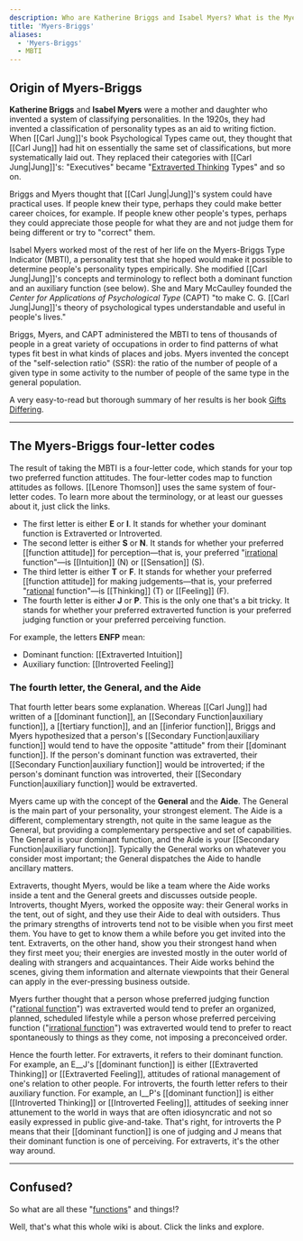 ```yaml
---
description: Who are Katherine Briggs and Isabel Myers? What is the Myers-Briggs (MBTI)?
title: 'Myers-Briggs'
aliases:
  - 'Myers-Briggs'
  - MBTI
---
```


## Origin of Myers-Briggs

**Katherine Briggs** and **Isabel Myers** were a mother and daughter who invented a system of classifying personalities. In the 1920s, they had invented a classification of personality types as an aid to writing fiction. When [[Carl Jung]]'s book Psychological Types came out, they thought that [[Carl Jung]] had hit on essentially the same set of classifications, but more systematically laid out. They replaced their categories with [[Carl Jung|Jung]]'s: "Executives" became "[Extraverted Thinking](../function-attitude/attitudes/extraverted-thinking) Types" and so on.

Briggs and Myers thought that [[Carl Jung|Jung]]'s system could have practical uses. If people knew their type, perhaps they could make better career choices, for example. If people knew other people's types, perhaps they could appreciate those people for what they are and not judge them for being different or try to "correct" them.

Isabel Myers worked most of the rest of her life on the Myers-Briggs Type Indicator (MBTI), a personality test that she hoped would make it possible to determine people's personality types empirically. She modified [[Carl Jung|Jung]]'s concepts and terminology to reflect both a dominant function and an auxiliary function (see below). She and Mary McCaulley founded the _Center for Applications of Psychological Type_ (CAPT) "to make C. G. [[Carl Jung|Jung]]'s theory of psychological types understandable and useful in people's lives."

Briggs, Myers, and CAPT administered the MBTI to tens of thousands of people in a great variety of occupations in order to find patterns of what types fit best in what kinds of places and jobs. Myers invented the concept of the "self-selection ratio" (SSR): the ratio of the number of people of a given type in some activity to the number of people of the same type in the general population.

A very easy-to-read but thorough summary of her results is her book [Gifts Differing](https://www.amazon.com/Gifts-Differing-Understanding-Personality-Type/dp/089106074X).

---

## The Myers-Briggs four-letter codes

The result of taking the MBTI is a four-letter code, which stands for your top two preferred function attitudes. The four-letter codes map to function attitudes as follows. [[Lenore Thomson]] uses the same system of four-letter codes. To learn more about the terminology, or at least our guesses about it, just click the links.

- The first letter is either **E** or **I**. It stands for whether your dominant function is Extraverted or Introverted.
- The second letter is either **S** or **N**. It stands for whether your preferred [[function attitude]] for perception—that is, your preferred "[irrational](../our-difficulties/terms-with-nonobvious-meanings) function"—is [[Intuition]] (N) or [[Sensation]] (S).
- The third letter is either **T** or **F**. It stands for whether your preferred [[function attitude]] for making judgements—that is, your preferred "[rational](../our-difficulties/terms-with-nonobvious-meanings) function"—is [[Thinking]] (T) or [[Feeling]] (F).
- The fourth letter is either **J** or **P**. This is the only one that's a bit tricky. It stands for whether your preferred extraverted function is your preferred judging function or your preferred perceiving function.

For example, the letters **ENFP** mean:

- Dominant function: [[Extraverted Intuition]]
- Auxiliary function: [[Introverted Feeling]]

### The fourth letter, the General, and the Aide

That fourth letter bears some explanation. Whereas [[Carl Jung]] had written of a [[dominant function]], an [[Secondary Function|auxiliary function]], a [[tertiary function]], and an [[inferior function]], Briggs and Myers hypothesized that a person's [[Secondary Function|auxiliary function]] would tend to have the opposite "attitude" from their [[dominant function]]. If the person's dominant function was extraverted, their [[Secondary Function|auxiliary function]] would be introverted; if the person's dominant function was introverted, their [[Secondary Function|auxiliary function]] would be extraverted.

Myers came up with the concept of the **General** and the **Aide**. The General is the main part of your personality, your strongest element. The Aide is a different, complementary strength, not quite in the same league as the General, but providing a complementary perspective and set of capabilities. The General is your dominant function, and the Aide is your [[Secondary Function|auxiliary function]]. Typically the General works on whatever you consider most important; the General dispatches the Aide to handle ancillary matters.

Extraverts, thought Myers, would be like a team where the Aide works inside a tent and the General greets and discusses outside people. Introverts, thought Myers, worked the opposite way: their General works in the tent, out of sight, and they use their Aide to deal with outsiders. Thus the primary strengths of introverts tend not to be visible when you first meet them. You have to get to know them a while before you get invited into the tent. Extraverts, on the other hand, show you their strongest hand when they first meet you; their energies are invested mostly in the outer world of dealing with strangers and acquaintances. Their Aide works behind the scenes, giving them information and alternate viewpoints that their General can apply in the ever-pressing business outside.

Myers further thought that a person whose preferred judging function ("[rational function](../our-difficulties/terms-with-nonobvious-meanings#rational-and-irrational)") was extraverted would tend to prefer an organized, planned, scheduled lifestyle while a person whose preferred perceiving function ("[irrational function](../our-difficulties/terms-with-nonobvious-meanings#rational-and-irrational)") was extraverted would tend to prefer to react spontaneously to things as they come, not imposing a preconceived order.

Hence the fourth letter. For extraverts, it refers to their dominant function. For example, an E\_\_J's [[dominant function]] is either [[Extraverted Thinking]] or [[Extraverted Feeling]], attitudes of rational management of one's relation to other people. For introverts, the fourth letter refers to their auxiliary function. For example, an I\_\_P's [[dominant function]] is either [[Introverted Thinking]] or [[Introverted Feeling]], attitudes of seeking inner attunement to the world in ways that are often idiosyncratic and not so easily expressed in public give-and-take. That's right, for introverts the P means that their [[dominant function]] is one of judging and J means that their dominant function is one of perceiving. For extraverts, it's the other way around.

---

## Confused?

So what are all these "[functions](../fundamentals/function-attitude)" and things!?

Well, that's what this whole wiki is about. Click the links and explore.

